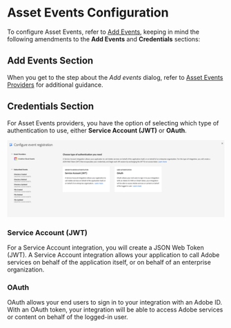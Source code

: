 # Asset Events Configuration

To configure Asset Events, refer to [Add Events](https://www.adobe.io/apis/experienceplatform/console/docs.html#!AdobeDocs/adobeio-console/master/services-add-event.md), keeping in mind the following amendments to the **Add Events** and **Credentials** sections:

## Add Events Section

When you get to the step about the _Add events_ dialog, refer to [Asset Events Providers](asset-events-providers.md) for additional guidance.

## Credentials Section

For Asset Events providers, you have the option of selecting which type of authentication to use, either **Service Account (JWT)** or **OAuth**. 

![UI for selecting authentication type](../../img/credentials.png)

### Service Account (JWT)

For a Service Account integration, you will create a JSON Web Token (JWT). A Service Account integration allows your application to call Adobe services on behalf of the application itself, or on behalf of an enterprise organization.

### OAuth

OAuth allows your end users to sign in to your integration with an Adobe ID. With an OAuth token, your integration will be able to access Adobe services or content on behalf of the logged-in user. 
